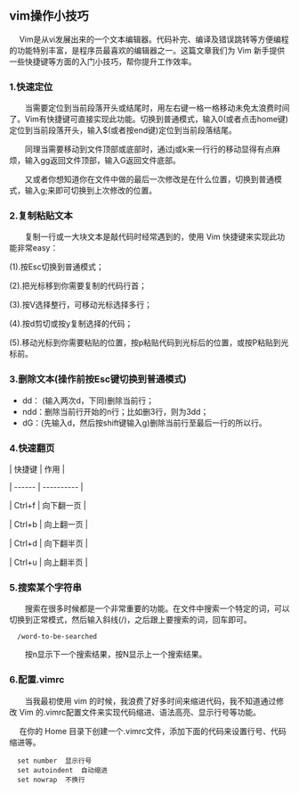 ## vim操作小技巧 
   Vim是从vi发展出来的一个文本编辑器。代码补完、编译及错误跳转等方便编程的功能特别丰富，是程序员最喜欢的编辑器之一。这篇文章我们为 Vim 新手提供一些快捷键等方面的入门小技巧，帮你提升工作效率。

### 1.快速定位
  当需要定位到当前段落开头或结尾时，用左右键一格一格移动未免太浪费时间了。Vim有快捷键可直接实现此功能。切换到普通模式，输入0(或者点击home键)定位到当前段落开头，输入$(或者按end键)定位到当前段落结尾。

  同理当需要移动到文件顶部或底部时，通过j或k来一行行的移动显得有点麻烦，输入gg返回文件顶部，输入G返回文件底部。

  又或者你想知道你在文件中做的最后一次修改是在什么位置，切换到普通模式，输入g;来即可切换到上次修改的位置。

### 2.复制粘贴文本
  复制一行或一大块文本是敲代码时经常遇到的，使用 Vim 快捷键来实现此功能非常easy：

(1).按Esc切换到普通模式；

(2).把光标移到你需要复制的代码行首；

(3).按V选择整行，可移动光标选择多行；

(4).按d剪切或按y复制选择的代码；

(5).移动光标到你需要粘贴的位置，按p粘贴代码到光标后的位置，或按P粘贴到光标前。

### 3.删除文本(操作前按Esc键切换到普通模式)
- dd： (输入两次d，下同)删除当前行；
- ndd：删除当前行开始的n行；比如删3行，则为3dd；
- dG：(先输入d，然后按shift键输入g)删除当前行至最后一行的所以行。

### 4.快速翻页
| 快捷键 |     作用   |

| ------ | ---------- |

| Ctrl+f | 向下翻一页 |

| Ctrl+b | 向上翻一页 |

| Ctrl+d | 向下翻半页 |

| Ctrl+u | 向上翻半页 |

###  5.搜索某个字符串
  搜索在很多时候都是一个非常重要的功能。在文件中搜索一个特定的词，可以切换到正常模式，然后输入斜线(/)，之后跟上要搜索的词，回车即可。

      /word-to-be-searched 

  按n显示下一个搜索结果，按N显示上一个搜索结果。

### 6.配置.vimrc
  当我最初使用 vim 的时候，我浪费了好多时间来缩进代码，我不知道通过修改 Vim 的.vimrc配置文件来实现代码缩进、语法高亮、显示行号等功能。

   在你的 Home 目录下创建一个.vimrc文件，添加下面的代码来设置行号、代码缩进等。

      set number  显示行号
      set autoindent  自动缩进
      set nowrap  不换行
